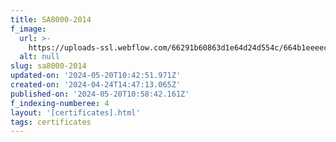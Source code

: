 ```yaml
---
title: SA8000-2014
f_image:
  url: >-
    https://uploads-ssl.webflow.com/66291b60863d1e64d24d554c/664b1eeeec9b7c26d380295b_SAAS_Logo.jpg
  alt: null
slug: sa8000-2014
updated-on: '2024-05-20T10:42:51.971Z'
created-on: '2024-04-24T14:47:13.065Z'
published-on: '2024-05-20T10:58:42.161Z'
f_indexing-numberee: 4
layout: '[certificates].html'
tags: certificates
---
```



